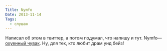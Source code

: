 ```yaml
---
Title: Nymfo
Date: 2013-11-14
Tags:
  - слушаю
---
```


Написал об этом в твиттер, а потом подумал, что напишу и тут. Nymfo—[охуенный чувак](https://soundcloud.com/nymfo). Ну, для тех, кто любит драм унд бейз!